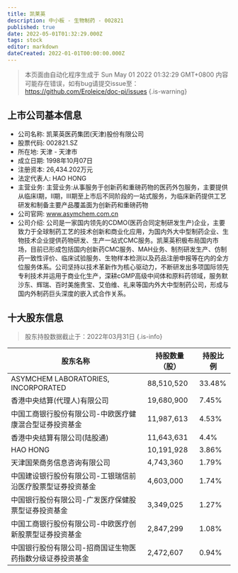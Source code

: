 ```yaml
---
title: 凯莱英
description: 中小板 - 生物制药 - 002821
published: true
date: 2022-05-01T01:32:29.000Z
tags: stock
editor: markdown
dateCreated: 2022-01-01T00:00:00.000Z
---
```


> 本页面由自动化程序生成于 Sun May 01 2022 01:32:29 GMT+0800
> 内容可能存在错误，如有bug请提交issue至：https://github.com/Eroleice/doc-pi/issues
{.is-warning}

## 上市公司基本信息
- 公司名称: 凯莱英医药集团(天津)股份有限公司
- 股票代码: 002821.SZ
- 所在地: 天津 - 天津市
- 成立日期: 1998年10月07日
- 注册资本: 26,434.202万元
- 法定代表人: HAO HONG
- 主营业务: 主营业务:从事服务于创新药和重磅药物的医药外包服务，主要提供从临床Ⅰ期，Ⅱ期，Ⅲ期至上市后不同阶段的一站式服务，为临床新药提供工艺研发和制备主要产品覆盖面为创新药和重磅药物
- 公司官网: www.asymchem.com.cn
- 公司介绍: 公司是一家国内领先的CDMO(医药合同定制研发生产)企业，主要致力于全球制药工艺的技术创新和商业化应用，为国内外大中型制药企业、生物技术企业提供药物研发、生产一站式CMC服务。凯莱英积极布局国内市场，目前已形成包括国内创新药CMC服务、MAH业务、制剂研发生产、仿制药一致性评价、临床试验服务、生物样本检测以及药品注册申报等在内的全方位服务体系。公司坚持以技术革新作为核心驱动力，不断研发出多项国际领先专利技术并运用于商业化生产，深耕cGMP高级中间体和原料药领域，服务默沙东、辉瑞、百时美施贵宝、艾伯维、礼来等国内外大中型制药公司，形成与国内外制药巨头深度的嵌入式合作关系。


## 十大股东信息
> 股东持股数据截止于：2022年03月31日
{.is-info}

| 股东名称 | 持股数量（股） | 持股比例 |
| --- | --- | --- |
| ASYMCHEM LABORATORIES, INCORPORATED | 88,510,520 | 33.48% |
| 香港中央结算(代理人)有限公司 | 19,680,900 | 7.45% |
| 中国工商银行股份有限公司-中欧医疗健康混合型证券投资基金 | 11,987,613 | 4.53% |
| 香港中央结算有限公司(陆股通) | 11,643,631 | 4.4% |
| HAO HONG | 10,191,928 | 3.86% |
| 天津国荣商务信息咨询有限公司 | 4,743,360 | 1.79% |
| 中国建设银行股份有限公司-工银瑞信前沿医疗股票型证券投资基金 | 4,603,000 | 1.74% |
| 中国银行股份有限公司-广发医疗保健股票型证券投资基金 | 3,349,025 | 1.27% |
| 中国工商银行股份有限公司-中欧医疗创新股票型证券投资基金 | 2,847,299 | 1.08% |
| 中国银行股份有限公司-招商国证生物医药指数分级证券投资基金 | 2,472,607 | 0.94% |




